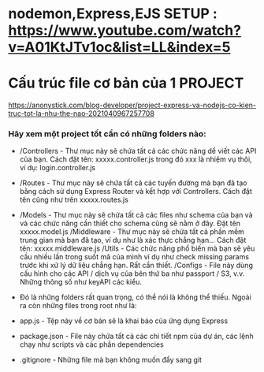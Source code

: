 
# nodemon,Express,EJS SETUP :   https://www.youtube.com/watch?v=A01KtJTv1oc&list=LL&index=5


# Cấu trúc file cơ bản của 1 PROJECT
 https://anonystick.com/blog-developer/project-express-va-nodejs-co-kien-truc-tot-la-nhu-the-nao-2021040967257708

 ### Hãy xem một project tốt cần có những folders nào: 



* /Controllers - Thư mục này sẽ chứa tất cả các chức năng dể viết các API của bạn. Cách đặt tên: xxxxx.controller.js trong đó xxx là nhiệm vụ thôi, ví dụ: login.controller.js 

* /Routes - Thư mục này sẽ chứa tất cả các tuyến đường mà bạn đã tạo bằng cách sử dụng Express Router và kết hợp với Controllers. Cách đặt tên cũng như trên xxxxx.routes.js 

* /Models - Thư mục này sẽ chứa tất cả các files như schema của bạn và và các chức năng cần thiết cho schema cũng sẽ nằm ở đây. Đặt tên xxxxx.model.js /Middleware - Thư mục này sẽ chứa tất cả phần mềm trung gian mà bạn đã tạo, ví dụ như là xác thực chẳng hạn... Cách đặt tên: xxxxx.middleware.js /Utils - Các chức năng phổ biến mà bạn sẽ yêu cầu nhiều lần trong suốt mã của mình ví dụ như check missing params trước khi xử lý dữ liệu chẳng hạn. Rất cần thiết. /Configs - File này dùng cấu hình cho các API / dịch vụ của bên thứ ba như passport / S3, v.v. Những thông số như keyAPI các kiểu. 



* Đó là những folders rất quan trọng, có thể nói là không thể thiếu. Ngoài ra còn những files trong root như là: 

* app.js - Tệp này về cơ bản sẽ là khai báo của ứng dụng Express 

* package.json - File này chứa tất cả các chi tiết npm của dự án, các lệnh chạy như scripts và các phần dependencies 

* .gitignore - Những file mà bạn không muốn đẩy sang git